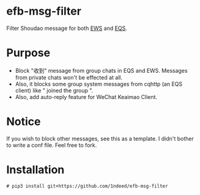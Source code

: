 # efb-msg-filter

Filter Shoudao message for both [EWS](https://github.com/ehforwarderbot/efb-wechat-slave) and [EQS](https://github.com/milkice233/efb-qq-slave).  

# Purpose

- Block "收到" message from group chats in EQS and EWS. Messages from private chats won't be effected at all.  
- Also, it blocks some group system messages from cqhttp (an EQS client) like " joined the group ".  
- Also, add auto-reply feature for WeChat Keaimao Client.

# Notice

If you wish to block other messages, see this as a template. I didn't bother to write a conf file. Feel free to fork.  

# Installation

```
# pip3 install git+https://github.com/1ndeed/efb-msg-filter
```
